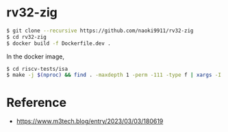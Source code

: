 # rv32-zig

```bash
$ git clone --recursive https://github.com/naoki9911/rv32-zig
$ cd rv32-zig
$ docker build -f Dockerfile.dev .
```

In the docker image,
```bash
$ cd riscv-tests/isa
$ make -j $(nproc) && find . -maxdepth 1 -perm -111 -type f | xargs -I {} riscv64-unknown-elf-objcopy -O binary {} {}.bin
```

# Reference
- https://www.m3tech.blog/entry/2023/03/03/180619
